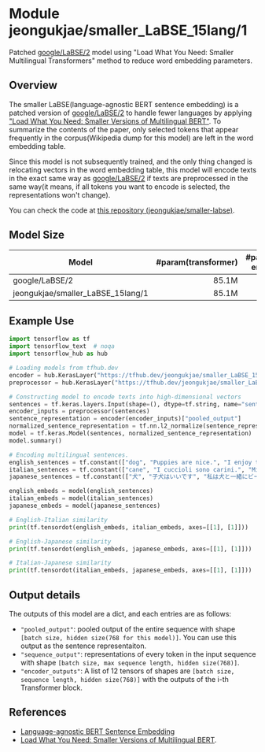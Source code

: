 # Module jeongukjae/smaller_LaBSE_15lang/1

Patched [google/LaBSE/2](https://tfhub.dev/google/LaBSE/2) model using "Load What You Need: Smaller Multilingual Transformers" method to reduce word embedding parameters.

<!-- asset-path: https://github.com/jeongukjae/smaller-labse/releases/download/15lang-1/smaller_LaBSE_15lang.tar.gz -->
<!-- network-architecture: transformer -->
<!-- task: text-embedding -->
<!-- fine-tunable: true -->
<!-- format: saved_model_2 -->
<!-- language: ar -->
<!-- language: zh-cn -->
<!-- language: en -->
<!-- language: fr -->
<!-- language: de -->
<!-- language: it -->
<!-- language: ja -->
<!-- language: ko -->
<!-- language: nl -->
<!-- language: pl -->
<!-- language: pt -->
<!-- language: es -->
<!-- language: th -->
<!-- language: tr -->
<!-- language: ru -->

## Overview

The smaller LaBSE(language-agnostic BERT sentence embedding) is a patched version of [google/LaBSE/2](https://tfhub.dev/google/LaBSE/2) to handle fewer languages by applying ["Load What You Need: Smaller Versions of Multilingual BERT"](https://arxiv.org/abs/2010.05609). To summarize the contents of the paper, only selected tokens that appear frequently in the corpus(Wikipedia dump for this model) are left in the word embedding table.

Since this model is not subsequently trained, and the only thing changed is relocating vectors in the word embedding table, this model will encode texts in the exact same way as [google/LaBSE/2](https://tfhub.dev/google/LaBSE/2) if texts are preprocessed in the same way(it means, if all tokens you want to encode is selected, the representations won't change).

You can check the code at [this repository (jeongukjae/smaller-labse)](https://github.com/jeongukjae/smaller-labse).

## Model Size

| Model                             | #param(transformer) | #param(word embedding) | #param(model) | vocab size |
| --------------------------------- | ------------------: | ---------------------: | ------------: | ---------: |
| google/LaBSE/2                    |               85.1M |                 384.9M |        470.9M |    501,153 |
| jeongukjae/smaller_LaBSE_15lang/1 |               85.1M |                 133.1M |        219.2M |    173,347 |

## Example Use

```python
import tensorflow as tf
import tensorflow_text  # noqa
import tensorflow_hub as hub

# Loading models from tfhub.dev
encoder = hub.KerasLayer("https://tfhub.dev/jeongukjae/smaller_LaBSE_15lang/1")
preprocessor = hub.KerasLayer("https://tfhub.dev/jeongukjae/smaller_LaBSE_15lang_preprocess/1")

# Constructing model to encode texts into high-dimensional vectors
sentences = tf.keras.layers.Input(shape=(), dtype=tf.string, name="sentences")
encoder_inputs = preprocessor(sentences)
sentence_representation = encoder(encoder_inputs)["pooled_output"]
normalized_sentence_representation = tf.nn.l2_normalize(sentence_representation, axis=-1)  # for cosine similarity
model = tf.keras.Model(sentences, normalized_sentence_representation)
model.summary()

# Encoding multilingual sentences.
english_sentences = tf.constant(["dog", "Puppies are nice.", "I enjoy taking long walks along the beach with my dog."])
italian_sentences = tf.constant(["cane", "I cuccioli sono carini.", "Mi piace fare lunghe passeggiate lungo la spiaggia con il mio cane."])
japanese_sentences = tf.constant(["犬", "子犬はいいです", "私は犬と一緒にビーチを散歩するのが好きです"])

english_embeds = model(english_sentences)
italian_embeds = model(italian_sentences)
japanese_embeds = model(japanese_sentences)

# English-Italian similarity
print(tf.tensordot(english_embeds, italian_embeds, axes=[[1], [1]]))

# English-Japanese similarity
print(tf.tensordot(english_embeds, japanese_embeds, axes=[[1], [1]]))

# Italian-Japanese similarity
print(tf.tensordot(italian_embeds, japanese_embeds, axes=[[1], [1]]))
```

## Output details

The outputs of this model are a dict, and each entries are as follows:

* `"pooled_output"`: pooled output of the entire sequence with shape `[batch size, hidden size(768 for this model)]`. You can use this output as the sentence representaiton.
* `"sequence_output"`: representations of every token in the input sequence with shape `[batch size, max sequence length, hidden size(768)]`.
* `"encoder_outputs"`: A list of 12 tensors of shapes are `[batch size, sequence length, hidden size(768)]` with the outputs of the i-th Transformer block.

## References

* [Language-agnostic BERT Sentence Embedding](https://arxiv.org/abs/2007.01852)
* [Load What You Need: Smaller Versions of Multilingual BERT](https://arxiv.org/abs/2010.05609).
